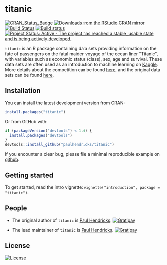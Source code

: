 
<!-- README.md is generated from README.Rmd. Please edit that file -->
titanic
=======

[![CRAN\_Status\_Badge](http://www.r-pkg.org/badges/version/titanic)](http://cran.r-project.org/package=titanic) [![Downloads from the RStudio CRAN mirror](http://cranlogs.r-pkg.org/badges/titanic)](http://cran.rstudio.com/package=titanic) [![Build Status](https://travis-ci.org/paulhendricks/titanic.png?branch=master)](https://travis-ci.org/paulhendricks/titanic) [![Build status](https://ci.appveyor.com/api/projects/status/rux3xlfcdhuxuw4t/branch/master?svg=true)](https://ci.appveyor.com/project/paulhendricks/titanic/branch/master) [![Project Status: Active - The project has reached a stable, usable state and is being actively developed.](http://www.repostatus.org/badges/0.1.0/active.svg)](http://www.repostatus.org/#active)

`titanic` is an R package containing data sets providing information on the fate of passengers on the fatal maiden voyage of the ocean liner "Titanic", with variables such as economic status (class), sex, age and survival. These data sets are often used as an introduction to machine learning on [Kaggle](https://www.kaggle.com/). More details about the competition can be found [here](https://www.kaggle.com/c/titanic), and the original data sets can be found [here](https://www.kaggle.com/c/titanic/data).

Installation
------------

You can install the latest development version from CRAN:

``` r
install.packages("titanic")
```

Or from GitHub with:

``` r
if (packageVersion("devtools") < 1.6) {
  install.packages("devtools")
}
devtools::install_github("paulhendricks/titanic")
```

If you encounter a clear bug, please file a minimal reproducible example on [github](https://github.com/paulhendricks/titanic/issues).

Getting started
---------------

To get started, read the intro vignette: `vignette("introduction", package = "titanic")`.

People
------

-   The original author of `titanic` is [Paul Hendricks](https://github.com/paulhendricks). [![Gratipay](https://img.shields.io/gratipay/JSFiddle.svg)](https://gratipay.com/~paulhendricks/)

-   The lead maintainer of `titanic` is [Paul Hendricks](https://github.com/paulhendricks). [![Gratipay](https://img.shields.io/gratipay/JSFiddle.svg)](https://gratipay.com/~paulhendricks/)

License
-------

[![License](http://img.shields.io/:license-mit-blue.svg)](https://github.com/paulhendricks/titanic/blob/master/LICENSE)
